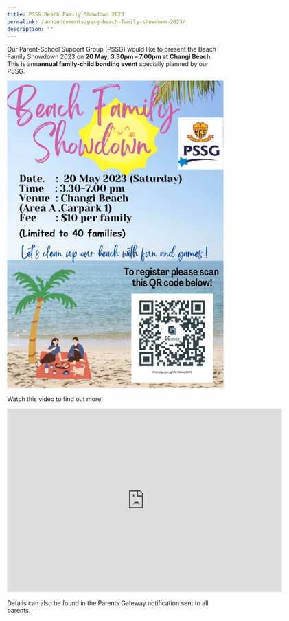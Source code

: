 ```yaml
---
title: PSSG Beach Family Showdown 2023
permalink: /announcements/pssg-beach-family-showdown-2023/
description: ""
---
```

Our Parent-School Support Group (PSSG) would like to present the Beach Family Showdown 2023 on **20 May, 3.30pm – 7.00pm at Changi Beach**. This is ann**annual family-child bonding event** specially planned by our PSSG.  

![](/images/pssg%20-%20beach%20family%20showdown%202023-poster_final.jpg)

Watch this video to find out more! 

<iframe title="PSSG - Beach Family Showdown 2023-video" allowfullscreen="" allow="autoplay; fullscreen; picture-in-picture" frameborder="0" height="427" width="640" src="https://player.vimeo.com/video/818584090?h=18548acdc3&amp;badge=0&amp;autopause=0&amp;player_id=0&amp;app_id=58479"></iframe>

Details can also be found in the Parents Gateway notification sent to all parents.

